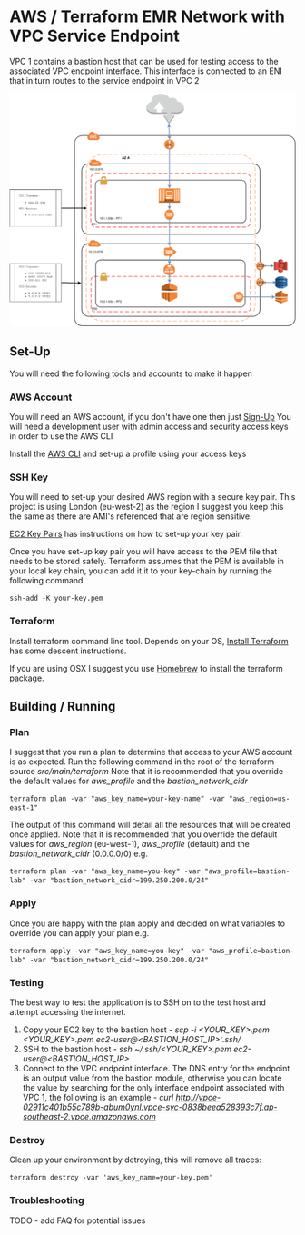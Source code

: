 # AWS / Terraform EMR Network with VPC Service Endpoint

VPC 1 contains a bastion host that can be used for testing access to the associated VPC endpoint interface.
This interface is connected to an ENI that in turn routes to the service endpoint in VPC 2

![Bastion VPC](aws-terraform-emr-network.png)

## Set-Up

You will need the following tools and accounts to make it happen

### AWS Account

You will need an AWS account, if you don't have one then just [Sign-Up](https://aws.amazon.com/free)
You will need a development user with admin access and security access keys in order to use the AWS CLI

Install the [AWS CLI](https://aws.amazon.com/cli/) and set-up a profile using your access keys


### SSH Key

You will need to set-up your desired AWS region with a secure key pair.
This project is using London (eu-west-2) as the region I suggest you keep this the same as there are AMI's referenced that are region sensitive.

[EC2 Key Pairs](http://docs.aws.amazon.com/AWSEC2/latest/UserGuide/ec2-key-pairs.html) has instructions on how to set-up your key pair.

Once you have set-up key pair you will have access to the PEM file that needs to be stored safely.
Terraform assumes that the PEM is available in your local key chain, you can add it it to your key-chain by running the following command

```commandline
ssh-add -K your-key.pem
```

### Terraform

Install terraform command line tool. Depends on your OS, [Install Terraform](https://www.terraform.io/intro/getting-started/install.html) has some descent instructions.

If you are using OSX I suggest you use [Homebrew](https://brew.sh/) to install the terraform package.

## Building / Running

### Plan

I suggest that you run a plan to determine that access to your AWS account is as expected.
Run the following command in the root of the terraform source _src/main/terraform_
Note that it is recommended that you override the default values for _aws_profile_ and the _bastion_network_cidr_

```commandline
terraform plan -var "aws_key_name=your-key-name" -var "aws_region=us-east-1"
```

The output of this command will detail all the resources that will be created once applied.
Note that it is recommended that you override the default values for _aws_region_ (eu-west-1), _aws_profile_ (default)
and the _bastion_network_cidr_ (0.0.0.0/0) e.g.

```commandline
terraform plan -var "aws_key_name=you-key" -var "aws_profile=bastion-lab" -var "bastion_network_cidr=199.250.200.0/24"
```

### Apply

Once you are happy with the plan apply and decided on what variables to override you can apply your plan e.g.

```commandline
terraform apply -var "aws_key_name=you-key" -var "aws_profile=bastion-lab" -var "bastion_network_cidr=199.250.200.0/24"
```

### Testing

The best way to test the application is to SSH on to the test host and attempt accessing the internet.

1. Copy your EC2 key to the bastion host - _scp -i <YOUR_KEY>.pem <YOUR_KEY>.pem ec2-user@<BASTION_HOST_IP>:.ssh/_
2. SSH to the bastion host - _ssh ~/.ssh/<YOUR_KEY>.pem ec2-user@<BASTION_HOST_IP>_
3. Connect to the VPC endpoint interface. The DNS entry for the endpoint is an output value from the bastion module, otherwise you can locate the value by searching for the only interface endpoint associated with VPC 1, the following is an example - _curl http://vpce-02911c401b55c789b-abum0ynl.vpce-svc-0838beea528393c7f.ap-southeast-2.vpce.amazonaws.com_

### Destroy

Clean up your environment by detroying, this will remove all traces:
```commandline
terraform destroy -var 'aws_key_name=your-key.pem'
```

### Troubleshooting

TODO - add FAQ for potential issues
